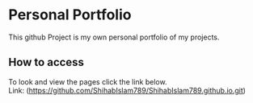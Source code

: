 # Personal Portfolio

This github Project is my own personal portfolio of my projects.

## How to access
 To look and view the pages click the link below. <br>
 Link: (https://github.com/ShihabIslam789/ShihabIslam789.github.io.git) 
